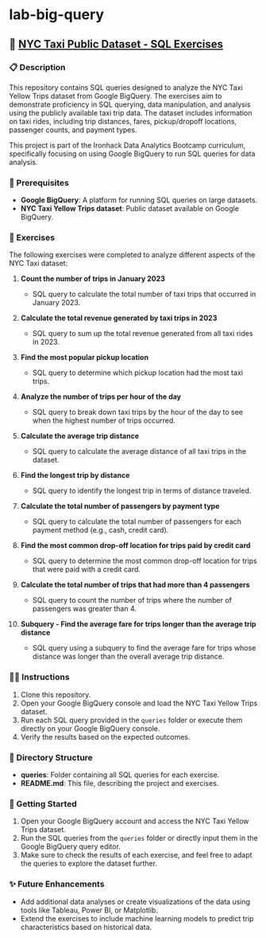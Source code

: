 # lab-big-query


## 🚖 [NYC Taxi Public Dataset - SQL Exercises](https://console.cloud.google.com/bigquery?ws=!1m7!1m6!12m5!1m3!1sambient-handler-443511-v0!2seurope-west3!3sa1799411-9db4-4da4-80fd-c7e5aca88c50!2e1)

### 📋 Description

This repository contains SQL queries designed to analyze the NYC Taxi Yellow Trips dataset from Google BigQuery. The exercises aim to demonstrate proficiency in SQL querying, data manipulation, and analysis using the publicly available taxi trip data. The dataset includes information on taxi rides, including trip distances, fares, pickup/dropoff locations, passenger counts, and payment types.

This project is part of the Ironhack Data Analytics Bootcamp curriculum, specifically focusing on using Google BigQuery to run SQL queries for data analysis.

### 🔑 Prerequisites

- **Google BigQuery**: A platform for running SQL queries on large datasets.
- **NYC Taxi Yellow Trips dataset**: Public dataset available on Google BigQuery.

### 🔄 Exercises

The following exercises were completed to analyze different aspects of the NYC Taxi dataset:

1. **Count the number of trips in January 2023**
   - SQL query to calculate the total number of taxi trips that occurred in January 2023.
   
2. **Calculate the total revenue generated by taxi trips in 2023**
   - SQL query to sum up the total revenue generated from all taxi rides in 2023.

3. **Find the most popular pickup location**
   - SQL query to determine which pickup location had the most taxi trips.

4. **Analyze the number of trips per hour of the day**
   - SQL query to break down taxi trips by the hour of the day to see when the highest number of trips occurred.

5. **Calculate the average trip distance**
   - SQL query to calculate the average distance of all taxi trips in the dataset.

6. **Find the longest trip by distance**
   - SQL query to identify the longest trip in terms of distance traveled.

7. **Calculate the total number of passengers by payment type**
   - SQL query to calculate the total number of passengers for each payment method (e.g., cash, credit card).

8. **Find the most common drop-off location for trips paid by credit card**
   - SQL query to determine the most common drop-off location for trips that were paid with a credit card.

9. **Calculate the total number of trips that had more than 4 passengers**
   - SQL query to count the number of trips where the number of passengers was greater than 4.

10. **Subquery - Find the average fare for trips longer than the average trip distance**
    - SQL query using a subquery to find the average fare for trips whose distance was longer than the overall average trip distance.

### 🧑‍🏫 Instructions

1. Clone this repository.
2. Open your Google BigQuery console and load the NYC Taxi Yellow Trips dataset.
3. Run each SQL query provided in the `queries` folder or execute them directly on your Google BigQuery console.
4. Verify the results based on the expected outcomes.

### 📂 Directory Structure

- **queries**: Folder containing all SQL queries for each exercise.
- **README.md**: This file, describing the project and exercises.

### 🚀 Getting Started

1. Open your Google BigQuery account and access the NYC Taxi Yellow Trips dataset.
2. Run the SQL queries from the `queries` folder or directly input them in the Google BigQuery query editor.
3. Make sure to check the results of each exercise, and feel free to adapt the queries to explore the dataset further.

### ✨ Future Enhancements

- Add additional data analyses or create visualizations of the data using tools like Tableau, Power BI, or Matplotlib.
- Extend the exercises to include machine learning models to predict trip characteristics based on historical data.
